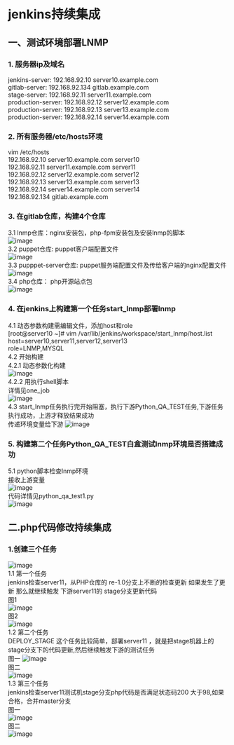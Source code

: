 # jenkins持续集成
## 一、测试环境部署LNMP  
### 1. 服务器ip及域名  
jenkins-server: 192.168.92.10  server10.example.com  
gitlab-server: 192.168.92.134  gitlab.example.com  
stage-server: 192.168.92.11  server11.example.com   
production-server: 192.168.92.12  server12.example.com   
production-server: 192.168.92.13  server13.example.com  
production-server: 192.168.92.14  server14.example.com   
### 2. 所有服务器/etc/hosts环境  
vim /etc/hosts  
192.168.92.10  server10.example.com  server10  
192.168.92.11  server11.example.com  server11  
192.168.92.12  server12.example.com  server12  
192.168.92.13  server13.example.com  server13  
192.168.92.14  server14.example.com  server14  
192.168.92.134 gitlab.example.com  
### 3. 在gitlab仓库，构建4个仓库
3.1 lnmp仓库：nginx安装包，php-fpm安装包及安装lnmp的脚本  
![image](https://github.com/pingan5200/jenkins/blob/master/lnmp.png)  
3.2 puppet仓库: puppet客户端配置文件  
![image](https://github.com/pingan5200/jenkins/blob/master/puppet.png)  
3.3 pupppet-server仓库: puppet服务端配置文件及传给客户端的nginx配置文件 
![image](https://github.com/pingan5200/jenkins/blob/master/puppet-server.png)  
3.4 php仓库： php开源站点包  
![image](https://github.com/pingan5200/jenkins/blob/master/php.png)  
### 4. 在jenkins上构建第一个任务start_lnmp部署lnmp  
4.1 动态参数构建需编辑文件，添加host和role  
[root@server10 ~]# vim /var/lib/jenkins/workspace/start_lnmp/host.list   
host=server10,server11,server12,server13  
role=LNMP,MYSQL  
4.2 开始构建  
4.2.1 动态参数化构建  
![image](https://github.com/pingan5200/jenkins/blob/master/one-job.png)  
4.2.2 用执行shell脚本  
详情见one_job  
![image](https://github.com/pingan5200/jenkins/blob/master/one-job2.png)  
4.3 start_lnmp任务执行完开始阻塞，执行下游Python_QA_TEST任务,下游任务执行成功，上游才释放结果成功  
传递环境变量给下游
![image](https://github.com/pingan5200/jenkins/blob/master/build_check.png)  
### 5. 构建第二个任务Python_QA_TEST白盒测试lnmp环境是否搭建成功
5.1 python脚本检查lnmp环境  
接收上游变量  
![image](https://github.com/pingan5200/jenkins/blob/master/env_get.png)  
代码详情见python_qa_test1.py  
![image](https://github.com/pingan5200/jenkins/blob/master/python_qa.png)  

## 二.php代码修改持续集成  
### 1.创建三个任务
![image](https://github.com/pingan5200/jenkins/blob/master/task-2.png)    
1.1 第一个任务  
jenkins检查server11，从PHP仓库的 re-1.0分⽀上不断的检查更新 如果发生了更新 那么就继续触发 下游server11的 stage分支更新代码  
图1  
![image](https://github.com/pingan5200/jenkins/blob/master/GIT_TRIGGER.png)   
图2  
![image](https://github.com/pingan5200/jenkins/blob/master/GIT_TRIGGE-2.png)   
1.2 第二个任务  
DEPLOY_STAGE  这个任务比较简单，部署server11 ，就是把stage机器上的stage分支下的代码更新,然后继续触发下游的测试任务  
图一
![image](https://github.com/pingan5200/jenkins/blob/master/DEPLOY-1.png)   
图二  
![image](https://github.com/pingan5200/jenkins/blob/master/DEPLOY-2.png)   
1.3 第三个任务  
jenkins检查server11测试机stage分支php代码是否满足状态码200 大于98,如果合格，合并master分支  
图一  
![image](https://github.com/pingan5200/jenkins/blob/master/python_qa-1.png)   
图二  
![image](https://github.com/pingan5200/jenkins/blob/master/python_qa-2.png)   






